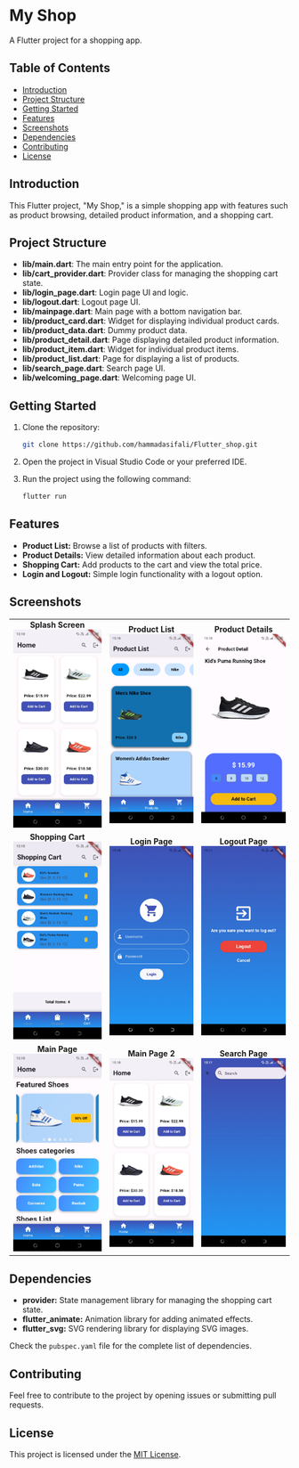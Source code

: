 # My Shop

A Flutter project for a shopping app.

## Table of Contents

- [Introduction](#introduction)
- [Project Structure](#project-structure)
- [Getting Started](#getting-started)
- [Features](#features)
- [Screenshots](#screenshots)
- [Dependencies](#dependencies)
- [Contributing](#contributing)
- [License](#license)

## Introduction

This Flutter project, "My Shop," is a simple shopping app with features such as product browsing, detailed product information, and a shopping cart.

## Project Structure

- **lib/main.dart**: The main entry point for the application.
- **lib/cart_provider.dart**: Provider class for managing the shopping cart state.
- **lib/login_page.dart**: Login page UI and logic.
- **lib/logout.dart**: Logout page UI.
- **lib/mainpage.dart**: Main page with a bottom navigation bar.
- **lib/product_card.dart**: Widget for displaying individual product cards.
- **lib/product_data.dart**: Dummy product data.
- **lib/product_detail.dart**: Page displaying detailed product information.
- **lib/product_item.dart**: Widget for individual product items.
- **lib/product_list.dart**: Page for displaying a list of products.
- **lib/search_page.dart**: Search page UI.
- **lib/welcoming_page.dart**: Welcoming page UI.

## Getting Started

1. Clone the repository:

    ```bash
    git clone https://github.com/hammadasifali/Flutter_shop.git
    ```

2. Open the project in Visual Studio Code or your preferred IDE.

3. Run the project using the following command:

    ```bash
    flutter run
    ```

## Features

- **Product List:** Browse a list of products with filters.
- **Product Details:** View detailed information about each product.
- **Shopping Cart:** Add products to the cart and view the total price.
- **Login and Logout:** Simple login functionality with a logout option.

## Screenshots

<table>
  <tr>
    <td align="center">
      <b>Splash Screen</b><br>
      <img src="screenshots/splashScreen.jpg" alt="Splash Screen" width="300"/>
    </td>
    <td align="center">
      <b>Product List</b><br>
      <img src="screenshots/home1.jpg" alt="Product List" width="300"/>
    </td>
    <td align="center">
      <b>Product Details</b><br>
      <img src="screenshots/cart.jpg" alt="Product Details" width="300"/>
    </td>
  </tr>
  <tr>
    <td align="center">
      <b>Shopping Cart</b><br>
      <img src="screenshots/Home.jpg" alt="Shopping Cart" width="300"/>
    </td>
    <td align="center">
      <b>Login Page</b><br>
      <img src="screenshots/login.jpg" alt="Login Page" width="300"/>
    </td>
    <td align="center">
      <b>Logout Page</b><br>
      <img src="screenshots/shoping_cart.jpg" alt="Logout Page" width="300"/>
    </td>
  </tr>
  <tr>
    <td align="center">
      <b>Main Page</b><br>
      <img src="screenshots/logout.jpg" alt="Main Page" width="300"/>
    </td>
    <td align="center">
      <b>Main Page 2</b><br>
      <img src="screenshots/splashScreen.jpg" alt="Main Page 2" width="300"/>
    </td>
    <td align="center">
      <b>Search Page</b><br>
      <img src="screenshots/search.jpg" alt="Search Page" width="300"/>
    </td>
  </tr>
</table>





## Dependencies

- **provider:** State management library for managing the shopping cart state.
- **flutter_animate:** Animation library for adding animated effects.
- **flutter_svg:** SVG rendering library for displaying SVG images.

Check the `pubspec.yaml` file for the complete list of dependencies.

## Contributing

Feel free to contribute to the project by opening issues or submitting pull requests.

## License

This project is licensed under the [MIT License](LICENSE).
#
